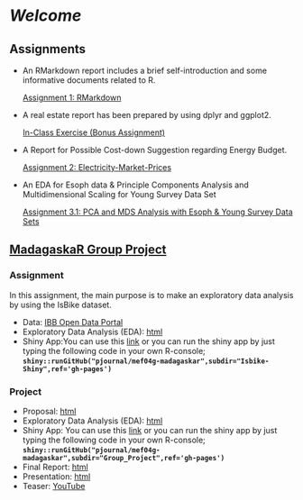 # *Welcome*

## Assignments

- An RMarkdown report includes a brief self-introduction and some informative documents related to R.

    [Assignment 1: RMarkdown](Assignment1_RMarkdown.html)

- A real estate report has been prepared by using dplyr and ggplot2.

    [In-Class Exercise (Bonus Assignment)](Bonus-Assignment.html)

- A Report for Possible Cost-down Suggestion regarding Energy Budget.

    [Assignment 2: Electricity-Market-Prices](Assignment2_Electricity-Market-Prices.html)

- An EDA for Esoph data & Principle Components Analysis and Multidimensional Scaling for Young Survey Data Set

    [Assignment 3.1: PCA and MDS Analysis with Esoph & Young Survey Data Sets](Assignment_3_Young_Survey.html)


## [MadagaskaR Group Project](https://pjournal.github.io/mef04g-madagaskar/)

### Assignment

In this assignment, the main purpose is to make an exploratory data analysis by using the IsBike dataset.

- Data: [IBB Open Data Portal](https://data.ibb.gov.tr/en/dataset/isbike-istasyon-durumlari-web-servisi)
- Exploratory Data Analysis (EDA): [html](Isbike-Shiny/Isbike-Shiny-App.html)
- Shiny App:You can use this [link](https://madagaskar.shinyapps.io/MadagaskaRIsbikeShiny/)
    or you can run the shiny app by just typing the following code in your own R-console;
    **`shiny::runGitHub("pjournal/mef04g-madagaskar",subdir="Isbike-Shiny",ref='gh-pages')`**

### Project

- Proposal: [html](Project-Proposal.html)
- Exploratory Data Analysis (EDA): [html](Group_Project/madagaskar_group_project_EDA_v10.html)
- Shiny App: You can use this [link](https://madagaskar.shinyapps.io/ShinyAppMadagaskaR/?_ga=2.188172648.1568701459.1609095474-1735318797.1606586767)
    or you can run the shiny app by just typing the following code in your own R-console;
    **`shiny::runGitHub("pjournal/mef04g-madagaskar",subdir="Group_Project",ref='gh-pages')`**
- Final Report: [html](Group_Project/madagaskar_group_project_final_report.html)
- Presentation: [html](Group_Project/presentation_28.12.html)
- Teaser: [YouTube](https://youtu.be/lThPepmVR5s)
